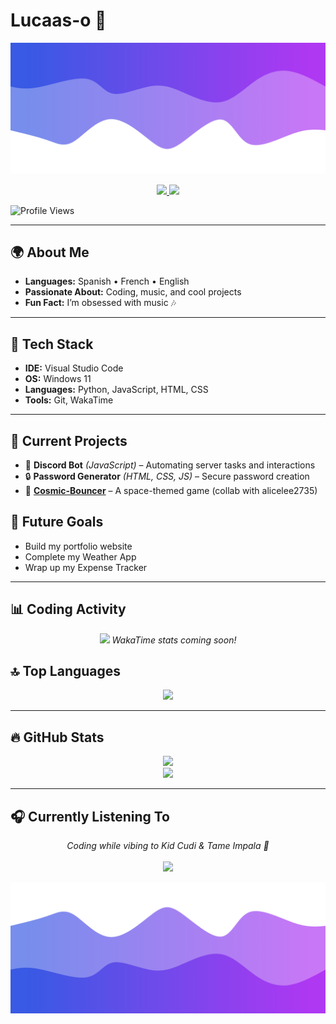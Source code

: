 # **Lucaas-o** 👋  

![Header](./1.png)  

<p align="center">
  <a href="https://github.com/Lucaas-o">
    <img src="https://img.shields.io/badge/GitHub-181717?style=for-the-badge&logo=github&logoColor=white" />
  </a>
  <a href="https://discord.gg/wDGyJUtd5Q">
    <img src="https://img.shields.io/badge/Discord-5865F2?style=for-the-badge&logo=discord&logoColor=white" />
  </a>
</p>  

![Profile Views](https://komarev.com/ghpvc/?username=Lucaas-o&color=blueviolet)  

---

## **🌍 About Me**  
- **Languages:** Spanish • French • English  
- **Passionate About:** Coding, music, and cool projects  
- **Fun Fact:** I’m obsessed with music 🎶  

---

## **🔧 Tech Stack**  
- **IDE:** Visual Studio Code  
- **OS:** Windows 11  
- **Languages:** Python, JavaScript, HTML, CSS  
- **Tools:** Git, WakaTime  

---

## **🚀 Current Projects**  
- 🤖 **Discord Bot** *(JavaScript)* – Automating server tasks and interactions  
- 🔒 **Password Generator** *(HTML, CSS, JS)* – Secure password creation  
- 🌌 **[Cosmic-Bouncer](https://github.com/alicelee2735/Cosmic-Bouncer)** – A space-themed game (collab with alicelee2735)  

## **🎯 Future Goals**  
- Build my portfolio website  
- Complete my Weather App  
- Wrap up my Expense Tracker  

---

## **📊 Coding Activity**  
<p align="center">
  <img src="https://github-readme-stats.vercel.app/api/wakatime?username=lucaas_o&theme=dracula" />
  <em>WakaTime stats coming soon!</em>
</p>

## **🔝 Top Languages**  
<p align="center">
  <img src="https://github-readme-stats.vercel.app/api/top-langs/?username=Lucaas-o&layout=compact&theme=dracula" />
</p>  

---

## **🔥 GitHub Stats**  
<p align="center">
  <img src="https://github-readme-stats.vercel.app/api?username=Lucaas-o&show_icons=true&theme=dracula" />
  <br>
  <img src="https://github-readme-streak-stats.herokuapp.com/?user=Lucaas-o&theme=dracula" />
</p>

---

## **🎧 Currently Listening To**  
<p align="center">
  <em>Coding while vibing to Kid Cudi & Tame Impala 🎵</em>  
  <br><br>
  <a href="https://open.spotify.com/playlist/5xXqCvvy7szKrVtqeXOLie?si=CM4sa6wSQPm9gpsOTZUXjQ">
    <img src="https://img.shields.io/badge/Spotify-1DB954?style=for-the-badge&logo=spotify&logoColor=white" />
  </a>
</p>

![Footer](./2.png)  
